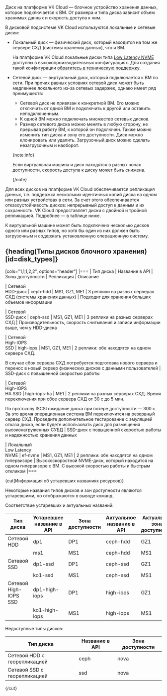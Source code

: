 Диск на платформе VK Cloud — блочное устройство хранения данных, которое подключается к ВМ. От размера и типа диска зависит объем хранимых данных и скорость доступа к ним.

В дисковой подсистеме VK Cloud используются локальные и сетевые диски:

- Локальный диск — физический диск, который находится на том же сервере СХД (системы хранения данных), что и ВМ.

   На платформе VK Cloud локальные диски типа [Low Latency NVME](#disk_types) доступны в высокопроизводительных конфигурациях. Для создания такой конфигурации [обратитесь в техническую поддержку](/ru/contacts).

- Сетевой диск — виртуальный диск, который подключается к ВМ по сети. При прочих равных условиях сетевой диск может быть медленнее локального из-за сетевых задержек, однако имеет ряд преимуществ:

  - Сетевой диск не привязан к конкретной ВМ. Его можно отключить от одной ВМ и подключить к другой или оставить неподключенным.
  - К одной ВМ можно подключать множество сетевых дисков.
  - Размер сетевого диска можно менять в любую сторону, не прерывая работу ВМ, к которой он подключен. Также можно изменить тип диска и зону его доступности. Диск можно клонировать или удалить. Загрузочный диск можно сделать незагрузочным и наоборот.

   {note:info}

   Если виртуальная машина и диск находятся в разных зонах доступности, скорость доступа к диску может быть снижена.

   {/note}

Для всех дисков на платформе VK Cloud обеспечивается репликация данных, т.е. поддержка нескольких идентичных копий диска на одном или разных устройствах в сети. За счет этого обеспечивается отказоустойчивость дисков: непрерывный доступ к данным и их сохранность. VK Cloud предоставляет диски с двойной и тройной репликацией. Подробнее — в таблице ниже.

К виртуальной машине может быть подключено несколько дисков одного или разных типов, но хотя бы один из них должен быть загрузочным и содержать установленную операционную систему.

## {heading(Типы дисков блочного хранения)[id=disk_types]}

[cols="1,1,1,2,2", options="header"]
|===
| Тип диска
| Название в API
| Зоны доступности
| Репликация
| Описание

| Сетевой </br>HDD-диск
| ceph-hdd
| MS1, GZ1, ME1
| 3 реплики на разных серверах СХД (системы хранения данных)
| Подходит для хранения больших объемов информации

| Сетевой </br>SSD-диск
| ceph-ssd
| MS1, GZ1, ME1
| 3 реплики на разных серверах СХД
| Производительность, скорость считывания и записи информации выше, чем у HDD-диска

| Сетевой </br>High-IOPS </br>SSD
| high-iops
| MS1, GZ1, ME1
| 2 реплики: обе находятся на одном сервере СХД.

В случае сбоя сервера СХД потребуется подготовка нового сервера и перенос в новый сервер физических дисков с данными пользователей
| SSD-диск с повышенной скоростью работы

| Сетевой </br>High-IOPS </br>HA SSD
| high-iops-ha
| ME1
| 2 реплики на разных серверах СХД. Время переключения при сбое сервера СХД от 30 с до 5 мин.

По протоколу ISCSI ожидание диска при потере доступности — 300 с. За это время операционная система ВМ переключится на резервный сервер СХД. Проведите дополнительное тестирование с эмуляцией отказа диска, если будете использовать диск для размещения высоконагруженных СУБД
| SSD-диск с повышенной скоростью работы и надежностью хранения данных

| Локальный </br>Low Latency </br>NVME
| ef-nvme
| MS1, GZ1, ME1
| 2 реплики: обе находятся на одном гипервизоре
| Высокоскоростной NVME-диск, который находится на одном гипервизоре с ВМ. С высокой скоростью работы и быстрым откликом
|===

{cut(Информация об устаревших названиях ресурсов)}

Некоторые названия типов дисков и зон доступности являются устаревшими, но отображаются в выводе команд.

Соответствие устаревших и актуальных названий:

|Тип диска| Устаревшее<br/>название в API   | Зона<br/>доступности | Актуальное<br/>название в API | Актуальная зона<br/>доступности |
|---------|-----------------------------|------------------|---------------------------|-----------------------------|
| Сетевой HDD | dp1                     | DP1              | ceph-hdd                  | GZ1                         |
|             | ms1                     | MS1              | ceph-hdd                  | MS1                         |
| Сетевой SSD | dp1-ssd                 | DP1              | ceph-ssd                  | GZ1                         |
|             | ko1-ssd                 | MS1              | ceph-ssd                  | MS1                         |
| Сетевой High-IOPS SSD | dp1-high-iops | DP1              | high-iops                 | GZ1                         |
|                       | ko1-high-iops | MS1              | high-iops                 | MS1                         |

Недоступные типы дисков:

|Тип диска| Название в API     | Зона доступности |
|---------|--------------------|------------------|
| Сетевой HDD с георепликацией | ceph   | nova    |
| Сетевой SSD с георепликацией | ssd    | nova    |

{/cut}
